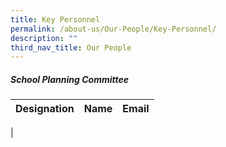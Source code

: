 ```yaml
---
title: Key Personnel
permalink: /about-us/Our-People/Key-Personnel/
description: ""
third_nav_title: Our People
---
```

##### School Planning Committee


| Designation | Name | Email |
| -------- | -------- | -------- |
|